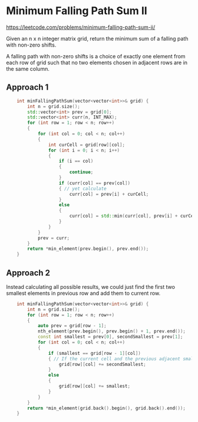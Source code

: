 # Minimum Falling Path Sum II

https://leetcode.com/problems/minimum-falling-path-sum-ii/

Given an n x n integer matrix grid, return the minimum sum of a falling path with non-zero shifts.

A falling path with non-zero shifts is a choice of exactly one element from each row of grid such that no two elements chosen in adjacent rows are in the same column.

## Approach 1

``` C++
    int minFallingPathSum(vector<vector<int>>& grid) {
        int n = grid.size();
        std::vector<int> prev = grid[0];
        std::vector<int> curr(n, INT_MAX);
        for (int row = 1; row < n; row++)
        {
            for (int col = 0; col < n; col++)
            {
                int curCell = grid[row][col];
                for (int i = 0; i < n; i++)
                {
                    if (i == col)
                    {
                        continue;
                    }
                    if (curr[col] == prev[col])
                    { // yet calculate
                        curr[col] = prev[i] + curCell;
                    }
                    else
                    {
                        curr[col] = std::min(curr[col], prev[i] + curCell);
                    }
                }
            }
            prev = curr;
        }
        return *min_element(prev.begin(), prev.end());
    }
```

## Approach 2

Instead calculating all possible results, we could just find the first two smallest elements in previous row and add them to current row.

``` C++
    int minFallingPathSum(vector<vector<int>>& grid) {
        int n = grid.size();
        for (int row = 1; row < n; row++)
        {
            auto prev = grid[row - 1];
            nth_element(prev.begin(), prev.begin() + 1, prev.end());
            const int smallest = prev[0], secondSmallest = prev[1]; 
            for (int col = 0; col < n; col++)
            {
                if (smallest == grid[row - 1][col])
                { // If the current cell and the previous adjacent smallest cell in the same column, add the second smallest cell.
                    grid[row][col] += secondSmallest;
                }
                else
                {
                    grid[row][col] += smallest;
                }
            }
        }
        return *min_element(grid.back().begin(), grid.back().end());
    }
```